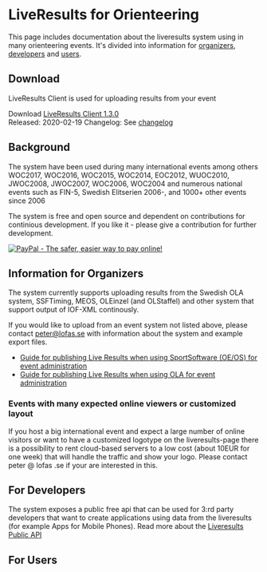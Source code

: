 # LiveResults for Orienteering
This page includes documentation about the liveresults system using in many orienteering events. It's divided into information for [organizers](#organizer), [developers](#developer) and [users](#user).

## Download
LiveResults Client is used for uploading results from your event

Download [LiveResults Client 1.3.0](https://github.com/petlof/liveresults/releases/download/1.3.0/LiveResults.Client.1.3.0.zip)  
Released: 2020-02-19
Changelog: See [changelog](https://github.com/petlof/liveresults/releases/tag/1.3.0)

## Background
The system have been used during many international events among others WOC2017, WOC2016, WOC2015, WOC2014, EOC2012, WUOC2010, JWOC2008, JWOC2007, WOC2006, WOC2004
and numerous national events such as FIN-5, Swedish Elitserien 2006-, and 1000+ other events since 2006

The system is free and open source and dependent on contributions for continious development. If you like it - please give a contribution for further development.

[![PayPal - The safer, easier way to pay online!](https://www.paypalobjects.com/en_US/i/btn/btn_donateCC_LG.gif)](https://www.paypal.com/cgi-bin/webscr?cmd=_donations&business=peter%40lofas%2ese&lc=US&item_name=Orienteering%20LiveResults&currency_code=EUR&bn=PP%2dDonationsBF%3abtn_donateCC_LG%2egif%3aNonHosted)

<a name="organizer"></a>
## Information for Organizers
The system currently supports uploading results from the Swedish OLA system, SSFTiming, MEOS, OLEinzel (and OLStaffel) and other system that support output of IOF-XML continously.

If you would like to upload from an event system not listed above, please contact peter@lofas.se with information about the system and example export files.

* [Guide for publishing Live Results when using SportSoftware (OE/OS) for event administration](uploadingsportsoftware.md)
* [Guide for publishing Live Results when using OLA for event administration](uploadingola.md)

### Events with many expected online viewers or customized layout
If you host a big international event and expect a large number of online visitors or want to have a customized logotype on the liveresults-page there is a possibility to rent cloud-based servers to a low cost (about 10EUR for one week) that will handle the traffic and show your logo. Please contact peter @ lofas .se if your are interested in this.

<a name="developer"></a>
## For Developers
The system exposes a public free api that can be used for 3:rd party developers that want to create applications using data from the liveresults (for example Apps for Mobile Phones).
Read more about the [Liveresults Public API](api.md)

<a name="user"></a>
## For Users

